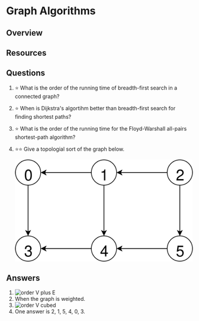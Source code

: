 # Graph Algorithms
## Overview
## Resources
## Questions
1. :star: What is the order of the running time of breadth-first search in a connected graph?
1. :star: When is Dijkstra's algortihm better than breadth-first search for finding shortest paths?
1. :star: What is the order of the running time for the Floyd-Warshall all-pairs shortest-path algorithm?
1. :star::star: Give a topologial sort of the graph below.

    ![There are 6 vertices. 0 points to 3, 1 to 0 and 4, 2 to 1 and 5, 4 to 3, and 5 to 4.](toposort.svg)
## Answers
1. ![order V plus E](https://latex.codecogs.com/svg.latex?\Theta(V+E))
1. When the graph is weighted.
1. ![order V cubed](https://latex.codecogs.com/svg.latex?\Theta(V^3))
1. One answer is 2, 1, 5, 4, 0, 3.
